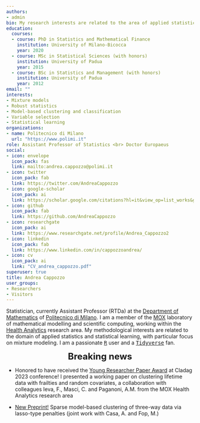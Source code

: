 ```yaml
---
authors:
- admin
bio: My research interests are related to the area of applied statistical learning, with particular focus on robust mixtures for model-based classification and clustering. 
education:
  courses:
  - course: PhD in Statistics and Mathematical Finance
    institution: University of Milano-Bicocca
    year: 2020
  - course: MSc in Statistical Sciences (with honors)
    institution: University of Padua
    year: 2015
  - course: BSc in Statistics and Management (with honors)
    institution: University of Padua
    year: 2012
email: ""
interests:
- Mixture models
- Robust statistics
- Model-based clustering and classification
- Variable selection
- Statistical learning
organizations:
- name: Politecnico di Milano
  url: "https://www.polimi.it"
role: Assistant Professor of Statistics <br> Doctor Europaeus
social:
- icon: envelope
  icon_pack: fas
  link: mailto:andrea.cappozzo@polimi.it
- icon: twitter
  icon_pack: fab
  link: https://twitter.com/AndreaCappozzo
- icon: google-scholar
  icon_pack: ai
  link: https://scholar.google.com/citations?hl=it&view_op=list_works&gmla=AP6z3OZgOhc09-qfSKoeqz524YlC9an53POnmD1w7mNaO_L-bFbamJ1VXGHRuQOMpkeLkk8uh7P-lgwxXwvfwm9K&user=UhnUw5UAAAAJ
- icon: github
  icon_pack: fab
  link: https://github.com/AndreaCappozzo
- icon: researchgate
  icon_pack: ai
  link: https://www.researchgate.net/profile/Andrea_Cappozzo2
- icon: linkedin
  icon_pack: fab
  link: https://www.linkedin.com/in/cappozzoandrea/
- icon: cv
  icon_pack: ai
  link: "CV_andrea_cappozzo.pdf"
superuser: true
title: Andrea Cappozzo
user_groups:
- Researchers
- Visitors
---
```


Statistician, currently Assistant Professor (RTDa) at the [Department of Mathematics](https://www.mate.polimi.it) of [Politecnico di Milano](https://www.polimi.it). I am a member of the [MOX](https://mox.polimi.it) laboratory of mathematical modelling and scientific computing, working within the [Health Analytics](https://mox.polimi.it/research-areas/health-analytics/) research area. My methodological interests are related to the domain of applied statistics and statistical learning, with particular focus on mixture modeling. I am a passionate [<tt>R</tt>](https://cran.r-project.org) user and a [<tt>Tidyverse</tt>](https://www.tidyverse.org) fan.


<font size="5"> <center><b> Breaking news </b> </center></font>
* Honored to have received the [Young Researcher Paper Award](cladag_2023_award_CAPPOZZO.pdf) at Cladag 2023 conference! I presented a working paper on clustering lifetime data with frailties and random covariates, a collaboration with colleagues Ieva, F., Masci, C. and Paganoni, A.M. from the MOX Health Analytics research area

* [New Preprint!](https://arxiv.org/abs/2307.10673) Sparse model-based clustering of three-way data via lasso-type penalties   (joint work with Casa, A. and Fop, M.) 
